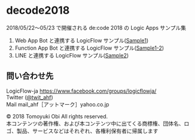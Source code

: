 # decode2018
2018/05/22～05/23 で開催される de:code 2018 の Logic Apps サンプル集</br>

1. Web App Bot と連携する LogicFlow サンプル([Sample1](https://github.com/ahf0124/decode2018/tree/master/Sample1))
1. Function App Bot と連携する LogicFlow サンプル([Sample1-2](https://github.com/ahf0124/decode2018/tree/master/Sample1-2))
1. LINE と連携する LogicFlow サンプル([Sample2](https://github.com/ahf0124/decode2018/tree/master/Sample2))


## 問い合わせ先
LogicFlow-ja https://www.facebook.com/groups/logicflowja/</br>
Twitter ([@twit_ahf](https://twitter.com/twit_ahf))</br>
Mail mail_ahf［アットマーク］yahoo.co.jp

© 2018 Tomoyuki Obi All rights reserved.</br>
本コンテンツの著作権、および本コンテンツ中に出てくる商標権、団体名、ロゴ、製品、サービスなどはそれぞれ、各権利保有者に帰属します</br>
